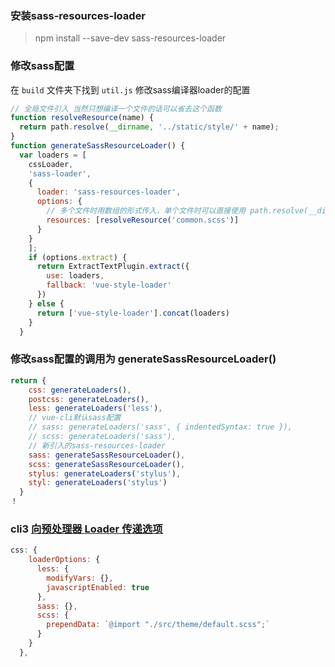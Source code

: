 ### 安装sass-resources-loader

> npm install --save-dev sass-resources-loader

### 修改sass配置

在 `build` 文件夹下找到 `util.js` 修改sass编译器loader的配置

```js
// 全局文件引入 当然只想编译一个文件的话可以省去这个函数
function resolveResource(name) {
  return path.resolve(__dirname, '../static/style/' + name);
}
function generateSassResourceLoader() {
  var loaders = [
    cssLoader,
    'sass-loader',
    {
      loader: 'sass-resources-loader',
      options: {
        // 多个文件时用数组的形式传入，单个文件时可以直接使用 path.resolve(__dirname, '../static/style/common.scss'
        resources: [resolveResource('common.scss')]  
      }
    }
    ];
    if (options.extract) {
      return ExtractTextPlugin.extract({
        use: loaders,
        fallback: 'vue-style-loader'
      })
    } else {
      return ['vue-style-loader'].concat(loaders)
    }
  }
```

### 修改sass配置的调用为 generateSassResourceLoader()

```js
return {
    css: generateLoaders(),
    postcss: generateLoaders(),
    less: generateLoaders('less'),
    // vue-cli默认sass配置
    // sass: generateLoaders('sass', { indentedSyntax: true }), 
    // scss: generateLoaders('sass'),
    // 新引入的sass-resources-loader
    sass: generateSassResourceLoader(),
    scss: generateSassResourceLoader(),
    stylus: generateLoaders('stylus'),
    styl: generateLoaders('stylus')
  }
！
```

### cli3   [ 向预处理器 Loader 传递选项](https://cli.vuejs.org/zh/guide/css.html#%E5%90%91%E9%A2%84%E5%A4%84%E7%90%86%E5%99%A8-loader-%E4%BC%A0%E9%80%92%E9%80%89%E9%A1%B9)

```js
css: {
    loaderOptions: {
      less: {
        modifyVars: {},
        javascriptEnabled: true
      },
      sass: {},
      scss: {
        prependData: `@import "./src/theme/default.scss";`
      }
    }
  },
```

